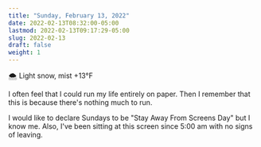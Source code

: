 ```yaml
---
title: "Sunday, February 13, 2022"
date: 2022-02-13T08:32:00-05:00
lastmod: 2022-02-13T09:17:29-05:00
slug: 2022-02-13
draft: false
weight: 1
---
```


🌨  Light snow, mist +13°F

I often feel that I could run my life entirely on paper. Then I remember that this is because there's nothing much to run.

I would like to declare Sundays to be "Stay Away From Screens Day" but I know me. Also, I've been sitting at this screen since 5:00 am with no signs of leaving.

[//]: # "Exported with love from a post written in Org mode"
[//]: # "- https://github.com/kaushalmodi/ox-hugo"
